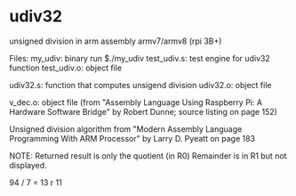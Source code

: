 # udiv32
unsigned division in arm assembly armv7/armv8 (rpi 3B+)

Files:
my_udiv:  binary run $./my_udiv
test_udiv.s: test engine for udiv32 function
test_udiv.o: object file

udiv32.s: function that computes unsigend division
udiv32.o: object file

v_dec.o: object file (from "Assembly Language Using Raspberry Pi: A Hardware Software Bridge" by Robert Dunne; source listing on page 152)

Unsigned division algorithm from
"Modern Assembly Language Programming With ARM Processor" by Larry D. Pyeatt
on page 183

NOTE:
Returned result is only the quotient (in R0)
Remainder is in R1 but not displayed.

94 / 7 = 13 r 11
